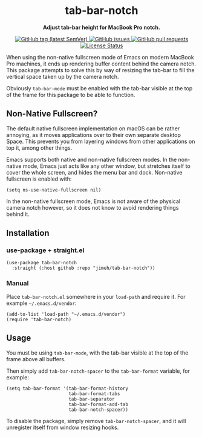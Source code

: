 <h1 align="center">
  tab-bar-notch
</h1>

<p align="center">
  <strong>
    Adjust tab-bar height for MacBook Pro notch.
  </strong>
</p>

<p align="center">
  <a href="https://github.com/jimeh/tab-bar-notch/releases">
    <img src="https://img.shields.io/github/v/tag/jimeh/tab-bar-notch?label=release" alt="GitHub tag (latest SemVer)">
  </a>
  <a href="https://github.com/jimeh/tab-bar-notch/issues">
    <img src="https://img.shields.io/github/issues-raw/jimeh/tab-bar-notch.svg?style=flat&logo=github&logoColor=white" alt="GitHub issues">
  </a>
  <a href="https://github.com/jimeh/tab-bar-notch/pulls">
    <img src="https://img.shields.io/github/issues-pr-raw/jimeh/tab-bar-notch.svg?style=flat&logo=github&logoColor=white" alt="GitHub pull requests">
  </a>
  <a href="https://github.com/jimeh/tab-bar-notch/blob/main/LICENSE">
    <img src="https://img.shields.io/github/license/jimeh/tab-bar-notch.svg?style=flat" alt="License Status">
  </a>
</p>

When using the non-native fullscreen mode of Emacs on modern MacBook Pro
machines, it ends up rendering buffer content behind the camera notch. This
package attempts to solve this by way of resizing the tab-bar to fill the
vertical space taken up by the camera notch.

Obviously `tab-bar-mode` must be enabled with the tab-bar visible at the top of
the frame for this package to be able to function.

## Non-Native Fullscreen?

The default native fullscreen implementation on macOS can be rather annoying, as
it moves applications over to their own separate desktop Space. This prevents
you from layering windows from other applications on top it, among other things.

Emacs supports both native and non-native fullscreen modes. In the non-native
mode, Emacs just acts like any other window, but stretches itself to cover the
whole screen, and hides the menu bar and dock. Non-native fullscreen is enabled
with:

```elisp
(setq ns-use-native-fullscreen nil)
```

In the non-native fullscreen mode, Emacs is not aware of the physical camera
notch however, so it does not know to avoid rendering things behind it.

## Installation

### use-package + straight.el

```elisp
(use-package tab-bar-notch
  :straight (:host github :repo "jimeh/tab-bar-notch"))
```

### Manual

Place `tab-bar-notch.el` somewhere in your `load-path` and require it. For
example `~/.emacs.d/vendor`:

```elisp
(add-to-list 'load-path "~/.emacs.d/vendor")
(require 'tab-bar-notch)
```

## Usage

You must be using `tab-bar-mode`, with the tab-bar visible at the top of the
frame above all buffers.

Then simply add `tab-bar-notch-spacer` to the `tab-bar-format` variable, for
example:

```elisp
(setq tab-bar-format '(tab-bar-format-history
                       tab-bar-format-tabs
                       tab-bar-separator
                       tab-bar-format-add-tab
                       tab-bar-notch-spacer))
```

To disable the package, simply remove `tab-bar-notch-spacer`, and it will
unregister itself from window resizing hooks.
